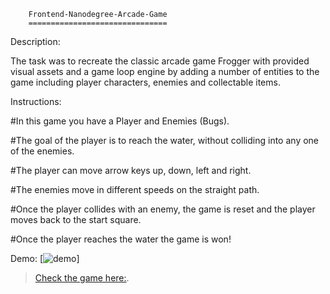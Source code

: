 		Frontend-Nanodegree-Arcade-Game
		===============================

Description:

The task was to recreate the classic arcade game Frogger with provided visual assets and a game loop engine by adding a number of entities to the game including player characters, enemies and collectable items.



Instructions:

#In this game you have a Player and Enemies (Bugs). 

#The goal of the player is to reach the water, without colliding into any one of the enemies. 

#The player can move arrow keys up, down, left and right.

#The enemies move in different speeds on the straight path. 

#Once the player collides with an enemy, the game is reset and the player moves back to the start square. 

#Once the player reaches the water the game is won!


Demo:
[![demo](./images/demo.gif)]

> [Check the game here:](https://chandana-k.github.io/).